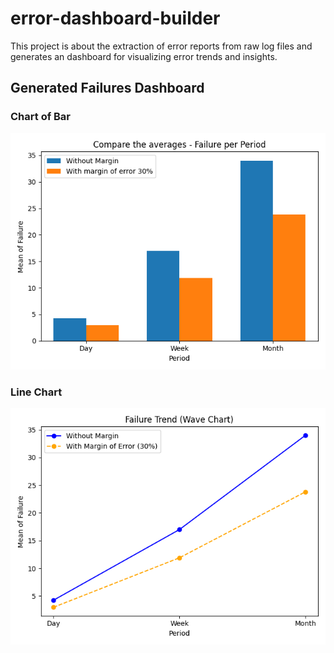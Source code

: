 # error-dashboard-builder
This project is about the extraction of error reports from raw log files and generates an dashboard for visualizing error trends and insights. 

## Generated Failures Dashboard

### Chart of Bar
![Bar Chart](generated_images/dashboard.png)

### Line Chart
![Line Chart](generated_images/dashboard_line.png)